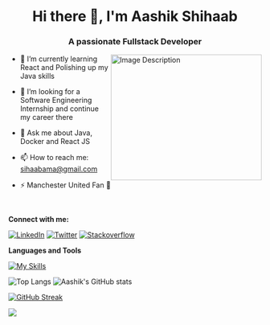 

<h1 align="center"> Hi there 👋, I'm Aashik Shihaab </h1>
<h3 align="center"> A passionate Fullstack Developer </h2>

<img src="https://github.com/aashikkk/aashikkk/assets/82132513/961e1395-70ed-463d-b1d1-fbb5952fd2c1" alt="Image Description" align="right" width="300" height="250">

* 🌱 I’m currently learning React and Polishing up my Java skills
  
* 🤔 I’m looking for a Software Engineering Internship and continue my career there
          
* 💬 Ask me about Java, Docker and React JS
  
* 📫 How to reach me: sihaabama@gmail.com
  
* ⚡ Manchester United Fan 👹

<br/>

**Connect with me:** 

[![LinkedIn](https://skillicons.dev/icons?i=linkedin&theme=light)](https://www.linkedin.com/in/aashik-shihaab/)
[![Twitter](https://skillicons.dev/icons?i=twitter)]([https://skillicons.dev](https://twitter.com/AashikSihaab))
[![Stackoverflow](https://skillicons.dev/icons?i=stackoverflow)]([https://skillicons.dev](https://stackoverflow.com/users/20332294/aashik-sihaab))

**Languages and Tools** <br/>

[![My Skills](https://skillicons.dev/icons?i=java,docker,spring,androidstudio,aws,azure,css,html,js,ts,linux,git,react,vscode,maven,nodejs,idea,vim,php,gitlab,postman,py,mongodb,mysql,gradle,ai,ps,xd,figma,flutter,&theme=light)](https://skillicons.dev)

![Top Langs](https://github-readme-stats.vercel.app/api/top-langs/?username=aashikkk&layout=compact)
![Aashik's GitHub stats](https://github-readme-stats.vercel.app/api?username=aashikkk&show_icons=true&theme=dark)

[![GitHub Streak](https://streak-stats.demolab.com/?user=aashikkk&theme=vue-dark)](https://git.io/streak-stats)




![](https://komarev.com/ghpvc/?username=aashikkk&style=plastic)
<!--
**aashikkk/aashikkk** is a ✨ _special_ ✨ repository because its `README.md` (this file) appears on your GitHub profile.

Here are some ideas to get you started:

- 🔭 I’m currently working on ...
- 🌱 I’m currently learning ...
- 👯 I’m looking to collaborate on ...
- 🤔 I’m looking for help with ...
- 

- 😄 Pronouns: ...
- ⚡ Fun fact: ...
-->
